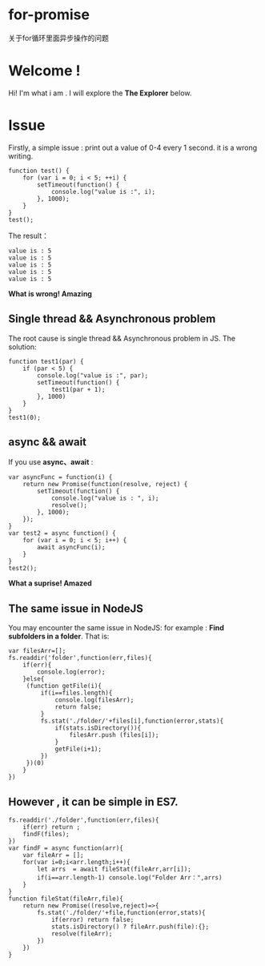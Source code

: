 # for-promise
关于for循环里面异步操作的问题

# Welcome !

Hi! I'm what i am . I will explore the **The Explorer** below.


# Issue

Firstly, a simple issue : print out a value of 0-4 every 1 second. it is a wrong writing.

    function test() {
        for (var i = 0; i < 5; ++i) {
            setTimeout(function() {
                console.log("value is :", i);
            }, 1000);
        }
    }
    test();

The result：

    value is : 5
    value is : 5
    value is : 5
    value is : 5
    value is : 5

 **What is wrong! Amazing**

## Single thread && Asynchronous problem

The root cause is single thread && Asynchronous problem in JS.
The solution:

    function test1(par) {
        if (par < 5) {
            console.log("value is :", par);
            setTimeout(function() {
                test1(par + 1);
            }, 1000)
        }
    }
    test1(0);

## async && await

If you use **async、await** :

    var asyncFunc = function(i) {
        return new Promise(function(resolve, reject) {
            setTimeout(function() {
                console.log("value is : ", i);
                resolve();
            }, 1000);
        });
    }
    var test2 = async function() {
        for (var i = 0; i < 5; i++) {
            await asyncFunc(i);
        }
    }
    test2();

 
 
  **What a suprise! Amazed**
  
## The same issue in NodeJS


You may encounter the same issue in NodeJS:  for example  :  **Find subfolders in a folder**.
That is:

    var filesArr=[];
    fs.readdir('folder',function(err,files){
    	if(err){
    	    console.log(error);
    	}else{
    	 (function getFile(i){
    	     if(i==files.length){
    	         console.log(filesArr);
    	         return false;
    	     }
    	     fs.stat('./folder/'+files[i],function(error,stats){ 
    	         if(stats.isDirectory()){
    	             filesArr.push (files[i]);
    	         }
    	         getFile(i+1);
    	     })
    	 })(0)
    	}
    })

## However , it can be simple in ES7.


    fs.readdir('./folder',function(err,files){
        if(err) return ;
        findF(files);
    })
    var findF = async function(arr){
        var fileArr = [];
        for(var i=0;i<arr.length;i++){
            let arrs  = await fileStat(fileArr,arr[i]);
            if(i==arr.length-1) console.log("Folder Arr：",arrs)
        }
    }
    function fileStat(fileArr,file){
        return new Promise((resolve,reject)=>{
            fs.stat('./folder/'+file,function(error,stats){
                if(error) return false;
                stats.isDirectory() ? fileArr.push(file):{};
                resolve(fileArr);
            })
        })
    }


